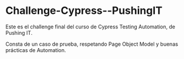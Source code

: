 # Challenge-Cypress--PushingIT

Este es el challenge final del curso de Cypress Testing Automation, de Pushing IT.

Consta de un caso de prueba, respetando Page Object Model y buenas prácticas de Automation.
